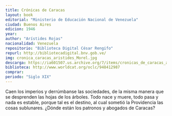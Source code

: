 ```yaml
---
title: Crónicas de Caracas
layout: book
editorial: "Ministerio de Educación Nacional de Venezuela"
ciudad: Buenos Aires
edicion: 1946
year: 
author: "Arístides Rojas"
nacionalidad: Venezuela
repositorio: "Biblioteca Digital César Rengifo"
repurl: http://bibliotecadigital.bnv.gob.ve/
img: cronica_caracas_aristides_Morel.jpg
descarga: https://ia601507.us.archive.org/7/items/cronicas_de_caracas_aristides_rojas/cronicas_de_caracas_aristides_rojas.pdf
biblioteca: http://www.worldcat.org/oclc/948412987
comprar: 
periodo: "Siglo XIX"
---
```

 

Caen los imperios y derrúmbanse las sociedades, de la misma manera que se desprenden las hojas de los árboles. Todo nace y muere, todo pasa y nada es estable, porque tal es el destino, al cual sometió la Providencia las cosas sublunares.
¿Dónde están los patronos y abogados de Caracas?

